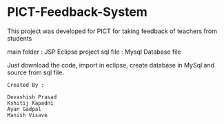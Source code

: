 # PICT-Feedback-System
This project was developed for PICT for taking feedback of teachers from students

main folder : JSP Eclipse project 
sql file : Mysql Database file

Just download the code, import in eclipse, create database in MySql and source from sql file.

```
Created By :

Devashish Prasad
Kshitij Kapadni
Ayan Gadpal
Manish Visave
```
